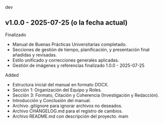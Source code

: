 
dev
## v1.0.0 - 2025-07-25 (o la fecha actual)

 Finalizado
- Manual de Buenas Prácticas Universitarias completado.
- Secciones de gestión de tiempo, planificación, y presentación final añadidas y revisadas.
- Estilo unificado y correcciones generales aplicadas.
- Gestión de imágenes y referencias finalizado
1.0.0 - 2025-07-25 

 Added
- Estructura inicial del manual en formato DOCX.
- Sección 1: Organización del Equipo y Roles.
- Sección 3: Formato, Citación y Coherencia (Investigación y Redacción).
- Introducción y Conclusión del manual.
- Archivo .gitignore para ignorar archivos no deseados.
- Archivo CHANGELOG.md para el registro de cambios.
- Archivo README.md con descripción del proyecto.
 main
